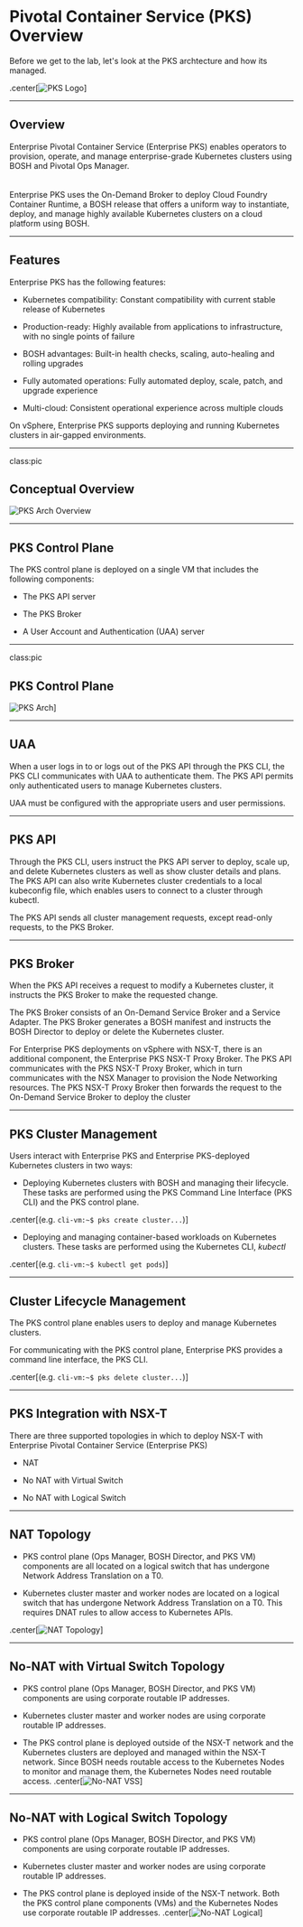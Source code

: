 # Pivotal Container Service (PKS) Overview

Before we get to the lab, let's look at the PKS archtecture and how its managed.

.center[![PKS Logo](images/pks.png)]

---

## Overview

Enterprise Pivotal Container Service (Enterprise PKS) enables operators to provision, operate, and manage enterprise-grade Kubernetes clusters using BOSH and Pivotal Ops Manager.
<br><br><br>
Enterprise PKS uses the On-Demand Broker to deploy Cloud Foundry Container Runtime, a BOSH release that offers a uniform way to instantiate, deploy, and manage highly available Kubernetes clusters on a cloud platform using BOSH.

---

## Features

Enterprise PKS has the following features:

- Kubernetes compatibility: Constant compatibility with current stable release of Kubernetes

- Production-ready: Highly available from applications to infrastructure, with no single points of failure

- BOSH advantages: Built-in health checks, scaling, auto-healing and rolling upgrades

- Fully automated operations: Fully automated deploy, scale, patch, and upgrade experience

- Multi-cloud: Consistent operational experience across multiple clouds

On vSphere, Enterprise PKS supports deploying and running Kubernetes clusters in air-gapped environments.

---

class:pic

## Conceptual Overview

![PKS Arch Overview](images/pks-arch.png)

---

## PKS Control Plane

The PKS control plane is deployed on a single VM that includes the following components:

- The PKS API server

- The PKS Broker

- A User Account and Authentication (UAA) server

---
class:pic

## PKS Control Plane

![PKS Arch](images/pks-overview.png)]

---

## UAA

When a user logs in to or logs out of the PKS API through the PKS CLI, the PKS CLI communicates with UAA to authenticate them. The PKS API permits only authenticated users to manage Kubernetes clusters.

UAA must be configured with the appropriate users and user permissions.

---

## PKS API

Through the PKS CLI, users instruct the PKS API server to deploy, scale up, and delete Kubernetes clusters as well as show cluster details and plans. The PKS API can also write Kubernetes cluster credentials to a local kubeconfig file, which enables users to connect to a cluster through kubectl.

The PKS API sends all cluster management requests, except read-only requests, to the PKS Broker.

---

## PKS Broker

When the PKS API receives a request to modify a Kubernetes cluster, it instructs the PKS Broker to make the requested change.

The PKS Broker consists of an On-Demand Service Broker and a Service Adapter. The PKS Broker generates a BOSH manifest and instructs the BOSH Director to deploy or delete the Kubernetes cluster.

For Enterprise PKS deployments on vSphere with NSX-T, there is an additional component, the Enterprise PKS NSX-T Proxy Broker. The PKS API communicates with the PKS NSX-T Proxy Broker, which in turn communicates with the NSX Manager to provision the Node Networking resources. The PKS NSX-T Proxy Broker then forwards the request to the On-Demand Service Broker to deploy the cluster

---

## PKS Cluster Management

Users interact with Enterprise PKS and Enterprise PKS-deployed Kubernetes clusters in two ways:

- Deploying Kubernetes clusters with BOSH and managing their lifecycle. These tasks are performed using the PKS Command Line Interface (PKS CLI) and the PKS control plane.

.center[(e.g. ```cli-vm:~$ pks create cluster...```)]
    
- Deploying and managing container-based workloads on Kubernetes clusters. These tasks are performed using the Kubernetes CLI, _kubectl_

.center[(e.g. ```cli-vm:~$ kubectl get pods```)]

---

## Cluster Lifecycle Management
The PKS control plane enables users to deploy and manage Kubernetes clusters.

For communicating with the PKS control plane, Enterprise PKS provides a command line interface, the PKS CLI.

.center[(e.g. ```cli-vm:~$ pks delete cluster...```)]

---

## PKS Integration with NSX-T

There are three supported topologies in which to deploy NSX-T with Enterprise Pivotal Container Service (Enterprise PKS)

- NAT

- No NAT with Virtual Switch

- No NAT with Logical Switch

---

## NAT Topology
- PKS control plane (Ops Manager, BOSH Director, and PKS VM) components are all located on a logical switch that has undergone Network Address Translation on a T0.

- Kubernetes cluster master and worker nodes are located on a logical switch that has undergone Network Address Translation on a T0. This requires DNAT rules to allow access to Kubernetes APIs.

.center[![NAT Topology](images/nsxt-topology-nat.png)]

---

## No-NAT with Virtual Switch Topology
- PKS control plane (Ops Manager, BOSH Director, and PKS VM) components are using corporate routable IP addresses.

- Kubernetes cluster master and worker nodes are using corporate routable IP addresses.

- The PKS control plane is deployed outside of the NSX-T network and the Kubernetes clusters are deployed and managed within the NSX-T network. Since BOSH needs routable access to the Kubernetes Nodes to monitor and manage them, the Kubernetes Nodes need routable access.
.center[![No-NAT VSS](images/nsxt-topology-no-nat-virtual-switch.png)]

---

## No-NAT with Logical Switch Topology
- PKS control plane (Ops Manager, BOSH Director, and PKS VM) components are using corporate routable IP addresses.

- Kubernetes cluster master and worker nodes are using corporate routable IP addresses.

- The PKS control plane is deployed inside of the NSX-T network. Both the PKS control plane components (VMs) and the Kubernetes Nodes use corporate routable IP addresses.
.center[![No-NAT Logical](images/nsxt-topology-no-nat-logical-switch.png)]

